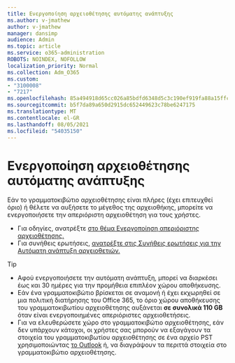 ```yaml
---
title: Ενεργοποίηση αρχειοθέτησης αυτόματης ανάπτυξης
ms.author: v-jmathew
author: v-jmathew
manager: dansimp
audience: Admin
ms.topic: article
ms.service: o365-administration
ROBOTS: NOINDEX, NOFOLLOW
localization_priority: Normal
ms.collection: Adm_O365
ms.custom:
- "3100008"
- "7217"
ms.openlocfilehash: 85a494918d65cc026a85bdfd6348d5c3c190ef919fa88a15ffcd4e7e790b8737
ms.sourcegitcommit: b5f7da89a650d2915dc652449623c78be6247175
ms.translationtype: MT
ms.contentlocale: el-GR
ms.lasthandoff: 08/05/2021
ms.locfileid: "54035150"
---
```

# <a name="enable-auto-expanding-archiving"></a>Ενεργοποίηση αρχειοθέτησης αυτόματης ανάπτυξης

Εάν το γραμματοκιβώτιο αρχειοθέτησης είναι πλήρες (έχει επιτευχθεί όριο) ή θέλετε να αυξήσετε το μέγεθος της αρχειοθήκης, μπορείτε να ενεργοποιήσετε την απεριόριστη αρχειοθέτηση για τους χρήστες.

- Για οδηγίες, ανατρέξτε [στο θέμα Ενεργοποίηση απεριόριστης αρχειοθέτησης.](https://docs.microsoft.com/office365/securitycompliance/enable-unlimited-archiving)
- Για συνήθεις ερωτήσεις, [ανατρέξτε στις Συνήθεις ερωτήσεις για την Αυτόματη ανάπτυξη αρχειοθετιών.](https://blogs.technet.microsoft.com/exchange/2018/04/09/office-365-auto-expanding-archives-faq/)

> [!TIP]
>
> - Αφού ενεργοποιήσετε την αυτόματη ανάπτυξη, μπορεί να διαρκέσει έως και 30 ημέρες για την προμήθεια επιπλέον χώρου αποθήκευσης.
> - Εάν ένα γραμματοκιβώτιο βρίσκεται σε αναμονή ή έχει εκχωρηθεί σε μια πολιτική διατήρησης του Office 365, το όριο χώρου αποθήκευσης του γραμματοκιβωτίου αρχειοθέτησης αυξάνεται **σε συνολικά 110 GB** όταν είναι ενεργοποιημένες απεριόριστες αρχειοθετήσεις.
> - Για να ελευθερώσετε χώρο στο γραμματοκιβώτιο αρχειοθέτησης, εάν δεν υπάρχουν κάτοχοι, οι χρήστες σας μπορούν να εξαγάγουν τα στοιχεία του γραμματοκιβωτίου αρχειοθέτησης σε ένα αρχείο PST χρησιμοποιώντας [το Outlook](https://support.office.com/article/Export-or-backup-email-contacts-and-calendar-to-an-Outlook-pst-file-14252b52-3075-4e9b-be4e-ff9ef1068f91) ή, να διαγράψουν τα περιττά στοιχεία στο γραμματοκιβώτιο αρχειοθέτησης.
